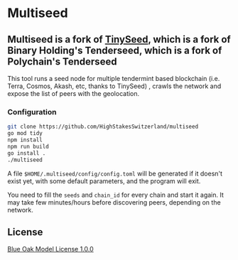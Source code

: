 # Multiseed

## Multiseed is a fork of [TinySeed](https://github.com/notional-labs/tinyseed), which is a fork of Binary Holding's Tenderseed, which is a fork of Polychain's Tenderseed

This tool runs a seed node for multiple tendermint based blockchain (i.e. Terra, Cosmos, Akash, etc, thanks to TinySeed)
, crawls the network and expose the list of peers with the geolocation.

### Configuration

```bash
git clone https://github.com/HighStakesSwitzerland/multiseed
go mod tidy
npm install
npm run build
go install .
./multiseed
```

A file `$HOME/.multiseed/config/config.toml` will be generated if it doesn't exist yet, with some default parameters,
and the program will exit.

You need to fill the `seeds` and `chain_id` for every chain and start it again. It may take few minutes/hours before
discovering peers, depending on the network.

## License

[Blue Oak Model License 1.0.0](https://blueoakcouncil.org/license/1.0.0)
